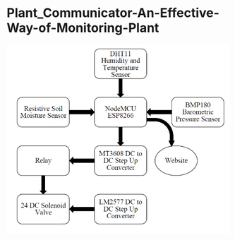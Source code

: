 #                 Plant_Communicator-An-Effective-Way-of-Monitoring-Plant
![Alt text](https://github.com/Sreyas-0502/Plant_Communicator-An-Effective-Way-of-Monitoring-Plant/blob/master/Block%20Diagram.jpg)
